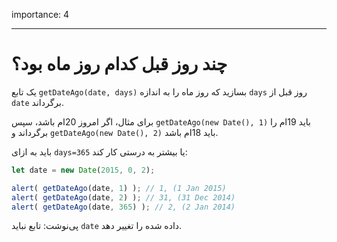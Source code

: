 importance: 4

---

# چند روز قبل کدام روز ماه بود؟

یک تابع `getDateAgo(date, days)` بسازید که روز ماه را به اندازه `days` روز قبل از `date` برگرداند. 

برای مثال، اگر امروز 20ام باشد، سپس `getDateAgo(new Date(), 1)` باید 19ام را برگرداند و `getDateAgo(new Date(), 2)` باید 18ام باشد.

باید به ازای `days=365` یا بیشتر به درستی کار کند:

```js
let date = new Date(2015, 0, 2);

alert( getDateAgo(date, 1) ); // 1, (1 Jan 2015)
alert( getDateAgo(date, 2) ); // 31, (31 Dec 2014)
alert( getDateAgo(date, 365) ); // 2, (2 Jan 2014)
```

پی‌نوشت: تابع نباید `date` داده شده را تغییر دهد.
